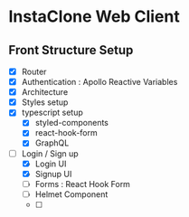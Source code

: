 # InstaClone Web Client

## Front Structure Setup

- [x] Router
- [x] Authentication : Apollo Reactive Variables
- [x] Architecture
- [x] Styles setup
- [x] typescript setup
  - [x] styled-components
  - [x] react-hook-form
  - [x] GraphQL
- [ ] Login / Sign up
  - [x] Login UI
  - [x] Signup UI
  - [ ] Forms : React Hook Form
  - [ ] Helmet Component
  - [ ]
